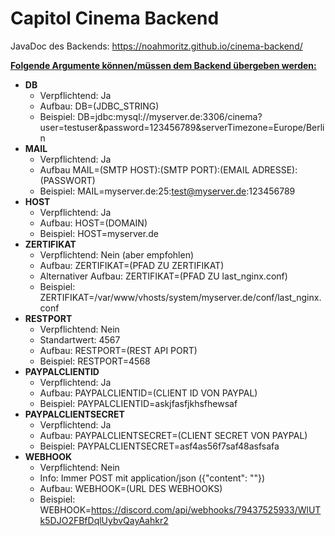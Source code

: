# Capitol Cinema Backend

JavaDoc des Backends: https://noahmoritz.github.io/cinema-backend/

<b><u>Folgende Argumente können/müssen dem Backend übergeben werden:</u></b>

- <b>DB</b>
    - Verpflichtend: Ja
    - Aufbau: DB=(JDBC_STRING)
    - Beispiel: DB=jdbc:mysql://myserver.de:3306/cinema?user=testuser&password=123456789&serverTimezone=Europe/Berlin
- <b>MAIL</b>
    - Verpflichtend: Ja
    - Aufbau MAIL=(SMTP HOST):(SMTP PORT):(EMAIL ADRESSE):(PASSWORT)
    - Beispiel: MAIL=myserver.de:25:test@myserver.de:123456789
- <b>HOST</b>
    - Verpflichtend: Ja
    - Aufbau: HOST=(DOMAIN)
    - Beispiel: HOST=myserver.de
- <b>ZERTIFIKAT</b>
    - Verpflichtend: Nein (aber empfohlen)
    - Aufbau: ZERTIFIKAT=(PFAD ZU ZERTIFIKAT)
    - Alternativer Aufbau: ZERTIFIKAT=(PFAD ZU last_nginx.conf)
    - Beispiel: ZERTIFIKAT=/var/www/vhosts/system/myserver.de/conf/last_nginx.conf
- <b>RESTPORT</b>
    - Verpflichtend: Nein
    - Standartwert: 4567
    - Aufbau: RESTPORT=(REST API PORT)
    - Beispiel: RESTPORT=4568
- <b>PAYPALCLIENTID</b>
    - Verpflichtend: Ja
    - Aufbau: PAYPALCLIENTID=(CLIENT ID VON PAYPAL)
    - Beispiel: PAYPALCLIENTID=askjfasfjkhsfhewsaf
- <b>PAYPALCLIENTSECRET</b>
    - Verpflichtend: Ja
    - Aufbau: PAYPALCLIENTSECRET=(CLIENT SECRET VON PAYPAL)
    - Beispiel: PAYPALCLIENTSECRET=asf4as56f7saf48asfsafa
- <b>WEBHOOK</b>
    - Verpflichtend: Nein
    - Info: Immer POST mit application/json ({"content": "<log>"})
    - Aufbau: WEBHOOK=(URL DES WEBHOOKS)
    - Beispiel: WEBHOOK=https://discord.com/api/webhooks/79437525933/WlUTk5DJO2FBfDqlUybvQayAahkr2